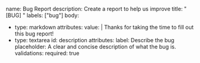 name: Bug Report
description: Create a report to help us improve
title: "[BUG] "
labels: ["bug"]
body:
  - type: markdown
    attributes:
      value: |
        Thanks for taking the time to fill out this bug report!
  - type: textarea
    id: description
    attributes:
      label: Describe the bug
      placeholder: A clear and concise description of what the bug is.
    validations:
      required: true
